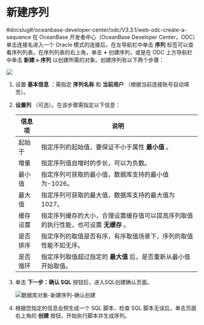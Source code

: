新建序列 
=========================
#docslug#/oceanbase-developer-center/odc/V3.3.1/web-odc-create-a-sequence
在 OceanBase 开发者中心（OceanBase Developer Center，ODC）单击连接名进入一个 Oracle 模式的连接后，在左导航栏中单击 **序列** 标签可以查看序列列表。在序列列表的右上角，单击 **+** 创建序列，或是在 ODC 上方导航栏中单击 **新建 \> 序列** 以创建所需的对象。创建序列有以下两个步骤：

![](https://help-static-aliyun-doc.aliyuncs.com/assets/img/zh-CN/4729171361/p138331.png)

1. 设置 **基本信息** ：需指定 **序列名称** 和 **当前用户** （根据当前连接账号自动填充）。

   

2. **设置列** （可选）。在该步骤需指定以下信息：

   

   | 信息项  |                      说明                       |
   |------|-----------------------------------------------|
   | 起始于  | 指定序列的起始值，要保证不小于属性 **最小值** 。                   |
   | 增量   | 指定序列值自增时的步长，可以为负数。                            |
   | 最小值  | 指定序列可获取的最小值，数据库支持的最小值为-1026。                  |
   | 最大值  | 指定序列可获取的最大值，数据库支持的最大值为 1027。                  |
   | 缓存设置 | 指定序列缓存的大小，合理设置缓存值可以提高序列取值的执行性能，也可设置 **无缓存** 。 |
   | 是否排序 | 指定序列的取值是否有序，有序取值场景下，序列的取值性能不如无序。              |
   | 是否循环 | 指定序列取值超过指定的 **最大值** 后，是否重新从最小值开始取值。           |

   

3. 单击 **下一步：确认 SQL** 按钮后，进入SQL创建确认页面。

   ![数据库对象-新建序列-确认创建](https://help-static-aliyun-doc.aliyuncs.com/assets/img/zh-CN/4729171361/p326072.png)
   

4. 根据您指定的信息会预生成一个 SQL 脚本，检查 SQL 脚本无误后，单击页面右上角的 **创建** 按钮，开始执行脚本并生成序列。

   



